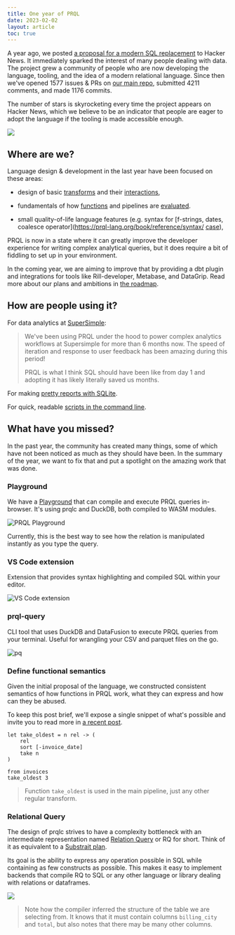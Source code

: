 ```yaml
---
title: One year of PRQL
date: 2023-02-02
layout: article
toc: true
---
```


A year ago, we posted
[a proposal for a modern SQL replacement](https://news.ycombinator.com/item?id=30060784)
to Hacker News. It immediately sparked the interest of many people dealing with
data. The project grew a community of people who are now developing the
language, tooling, and the idea of a modern relational language. Since then
we've opened 1577 issues & PRs on [our main repo](https://github.com/PRQL/prql),
submitted 4211 comments, and made 1176 commits.

The number of stars is skyrocketing every time the project appears on Hacker
News, which we believe to be an indicator that people are eager to adopt the
language if the tooling is made accessible enough.

![](FQ9QSOo.png)

## Where are we?

Language design & development in the last year have been focused on these areas:

- design of basic
  [transforms](https://prql-lang.org/book/reference/stdlib/transforms/) and
  their [interactions](https://github.com/PRQL/prql/issues/300),

- fundamentals of how [functions](https://github.com/PRQL/prql/issues/444) and
  pipelines are [evaluated](#define-functional-semantics).

- small quality-of-life language features (e.g. syntax for [f-strings, dates,
  coalesce operator](https://prql-lang.org/book/reference/syntax/
  [case](https://github.com/PRQL/prql/issues/504)),

PRQL is now in a state where it can greatly improve the developer experience for
writing complex analytical queries, but it does require a bit of fiddling to set
up in your environment.

In the coming year, we are aiming to improve that by providing a dbt plugin and
integrations for tools like Rill-developer, Metabase, and DataGrip. Read more
about our plans and ambitions in [the roadmap](https://prql-lang.org/roadmap/).

## How are people using it?

For data analytics at [SuperSimple](https://gosupersimple.com/):

> We've been using PRQL under the hood to power complex analytics workflows at
> Supersimple for more than 6 months now. The speed of iteration and response to
> user feedback has been amazing during this period!
>
> PRQL is what I think SQL should have been like from day 1 and adopting it has
> likely literally saved us months.

For making
[pretty reports with SQLite](https://prql-lang.org/posts/2023-01-28-format-pretty-reports/).

For quick, readable
[scripts in the command line](https://prql-lang.org/posts/2023-01-27-prql-query/).

## What have you missed?

In the past year, the community has created many things, some of which have not
been noticed as much as they should have been. In the summary of the year, we
want to fix that and put a spotlight on the amazing work that was done.

### Playground

We have a [Playground](https://prql-lang.org/playground/) that can compile and
execute PRQL queries in-browser. It's using prqlc and DuckDB, both compiled to
WASM modules.

![PRQL Playground](URpCf29.png)

Currently, this is the best way to see how the relation is manipulated instantly
as you type the query.

### VS Code extension

Extension that provides syntax highlighting and compiled SQL within your editor.

![VS Code extension](7cpDySb.png)

### prql-query

CLI tool that uses DuckDB and DataFusion to execute PRQL queries from your
terminal. Useful for wrangling your CSV and parquet files on the go.

![pq](ncVXken.png)

### Define functional semantics

Given the initial proposal of the language, we constructed consistent semantics
of how functions in PRQL work, what they can express and how can they be abused.

To keep this post brief, we'll expose a single snippet of what's possible and
invite you to read more in
[a recent post](https://prql-lang.org/functional-relations/).

```prql
let take_oldest = n rel -> (
    rel
    sort [-invoice_date]
    take n
)

from invoices
take_oldest 3
```

> Function `take_oldest` is used in the main pipeline, just any other regular
> transform.

### Relational Query

The design of prqlc strives to have a complexity bottleneck with an intermediate
representation named
[Relation Query](https://docs.rs/prqlc/latest/prqlc/ast/rq/index.html) or RQ for
short. Think of it as equivalent to a [Substrait plan](https://substrait.io/).

Its goal is the ability to express any operation possible in SQL while
containing as few constructs as possible. This makes it easy to implement
backends that compile RQ to SQL or any other language or library dealing with
relations or dataframes.

![](GXLvoXn.png)

> Note how the compiler inferred the structure of the table we are selecting
> from. It knows that it must contain columns `billing_city` and `total`, but
> also notes that there may be many other columns.
